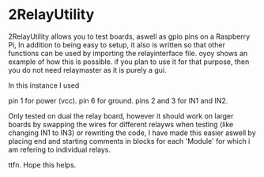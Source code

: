 # 2RelayUtility
2RelayUtility allows you to test boards, aswell as gpio pins on a Raspberry Pi, In addition to being easy to setup, it also is written so that other functions can be used by importing the relayinterface file. oyoy shows an example of how this is possible. if you plan to use it for that purpose, then you do not need relaymaster as it is purely a gui.

In this instance I used

pin 1 for power (vcc). pin 6 for ground. pins 2 and 3 for IN1 and IN2.

Only tested on dual the relay board, however it should work on larger boards by swapping the wires for different relayws when testing (like changing IN1 to IN3) or rewriting the code, I have made this easier aswell by placing end and starting comments in blocks for each 'Module' for which i am refering to individual relays.


ttfn. Hope this helps.
